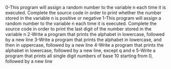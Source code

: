 0-This program will assign a random number to the variable n each time it is executed. Complete the source code in order to print whether the number stored in the variable n is positive or negative
1-This program will assign a random number to the variable n each time it is executed. Complete the source code in order to print the last digit of the number stored in the variable n
2-Write a program that prints the alphabet in lowercase, followed by a new line
3-Write a program that prints the alphabet in lowercase, and then in uppercase, followed by a new line
4-Write a program that prints the alphabet in lowercase, followed by a new line, except q and e
5-Write a program that prints all single digit numbers of base 10 starting from 0, followed by a new line
